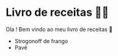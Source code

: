 # Livro de receitas :man_cook:

Ola ! Bem vindo ao meu livro de receitas :wave:

- Strogonoff de frango
- Pavê
